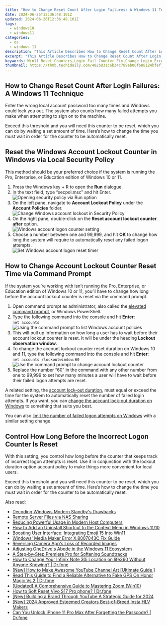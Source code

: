 ```yaml
---
title: "How to Change Reset Count After Login Failures: A Windows 11 Technique"
date: 2024-06-25T12:36:48.101Z
updated: 2024-06-26T12:36:48.101Z
tags:
  - windows10
  - windows11
categories:
  - os
  - windows 11
description: "This Article Describes How to Change Reset Count After Login Failures: A Windows 11 Technique"
excerpt: "This Article Describes How to Change Reset Count After Login Failures: A Windows 11 Technique"
keywords: Win11 Reset Counters,Login Fail Counter Fix,Change Login Errors,W11 Password Retry,Reset Failed Logins,Windows Login Tweak,Increase Login Attempts
thumbnail: https://thmb.techidaily.com/482b831c6b34c789ab00f688124bfef762b7175eaa7e3a93f998add3b31aa3c1.jpg
---
```


## How to Change Reset Count After Login Failures: A Windows 11 Technique

 Enter the wrong local account password too many times and Windows could lock you out. The system also counts how many failed attempts you make when attempting to sign on to the machine.

 Exceed this threshold and you will need this counter to be reset, which you can do by waiting a set amount of time. Here’s how to change the time you must wait in order for the counter to be automatically reset.

## Reset the Windows Account Lockout Counter in Windows via Local Security Policy

 This method should be your preferred choice if the system is running the Pro, Enterprise, or Education edition of Windows 10 or 11\.

1. Press the Windows key + R to open the **Run** dialogue.
2. In the text field, type “secpol.msc” and hit Enter.  
![Opening security policy via Run option](https://static1.makeuseofimages.com/wordpress/wp-content/uploads/2023/09/01-windows-run-security-policy.jpg)
3. On the left pane, navigate to **Account Lockout Policy** under the **Account Policies** folder.  
![Change Windows account lockout in Security Policy](https://static1.makeuseofimages.com/wordpress/wp-content/uploads/2023/09/02-windows-account-policies.jpg)
4. On the right pane, double-click on the **Reset account lockout counter after** option.  
![Windows account logon counter setting](https://static1.makeuseofimages.com/wordpress/wp-content/uploads/2023/09/03-reset-windows-account-logon-counter.jpg)
5. Choose a number between one and 99,999, and hit **OK** to change how long the system will require to automatically reset any failed logon attempts.  
![Set Windows account logon reset timer](https://static1.makeuseofimages.com/wordpress/wp-content/uploads/2023/09/04-choose-windows-account-logon-reset-timer.jpg)

## How to Change Account Lockout Counter Reset Time via Command Prompt

 If the system you’re working with isn’t running the Pro, Enterprise, or Education edition of Windows 10 or 11, you’ll have to change how long before the account lockout counter is reset via the command prompt.

1. Open command prompt as administrator, also called the [elevated command prompt](https://www.makeuseof.com/windows-run-command-prompt-admin/), or Windows PowerShell.
2. Type the following command into the console and hit **Enter**:  
`net accounts`  
![Using the command prompt to list Windows account policies](https://static1.makeuseofimages.com/wordpress/wp-content/uploads/2023/09/05-command-prompt-net-accounts-02.jpg)
3. This will pull up information on how long a user has to wait before their account lockout counter is reset. It will be under the heading **Lockout observation window**.
4. To change the account lockout counter reset duration on Windows 10 and 11, type the following command into the console and hit **Enter**:  
`net accounts /lockoutwindow:60`  
![Use the command prompt to change account lockout counter](https://static1.makeuseofimages.com/wordpress/wp-content/uploads/2023/09/06-change-account-lockout-counter-command-prompt.jpg)
5. Replace the number “60” in the command with any other number from one to 99,999 to set how many minutes a user will have to wait before their failed logon attempts are reset.

 A related setting, the [account lock-out duration](https://www.makeuseof.com/change-lockout-duration-windows/), must equal or exceed the time for the system to automatically reset the number of failed login attempts. If you want, you can [change the account lock-out duration on Windows](http://www.makeuseof.com/change-lockout-duration-windows/) to something that suits you best.

 You can also [limit the number of failed logon attempts on Windows](https://www.makeuseof.com/how-limit-number-failed-login-attempts-windows-10/) with a similar setting change.

## Control How Long Before the Incorrect Logon Counter Is Reset

 With this setting, you control how long before the counter that keeps track of incorrect logon attempts is reset. Use it in conjunction with the lockout duration option account policy to make things more convenient for local users.

 Exceed this threshold and you will need this counter to be reset, which you can do by waiting a set amount of time. Here’s how to change the time you must wait in order for the counter to be automatically reset.

<span class="atpl-alsoreadstyle">Also read:</span>
<div><ul>
<li><a href="https://windows11.techidaily.com/decoding-windows-modern-standbys-drawbacks/"><u>Decoding Windows Modern Standby's Drawbacks</u></a></li>
<li><a href="https://windows11.techidaily.com/remote-server-files-via-nas-sharing/"><u>Remote Server Files via NAS Sharing</u></a></li>
<li><a href="https://windows11.techidaily.com/reducing-powerful-usage-in-modern-host-computers/"><u>Reducing Powerful Usage in Modern Host Computers</u></a></li>
<li><a href="https://windows11.techidaily.com/how-to-add-an-uninstall-shortcut-to-the-context-menu-in-windows-1110/"><u>How to Add an Uninstall Shortcut to the Context Menu in Windows 11/10</u></a></li>
<li><a href="https://windows11.techidaily.com/boosting-user-interface-integrating-emoji-15-into-win11/"><u>Boosting User Interface: Integrating Emoji 15 Into Win11</u></a></li>
<li><a href="https://windows11.techidaily.com/windows-media-maker-error-x8007043c-fix-guide/"><u>Windows' Media Maker Error X.8007043C Fix Guide</u></a></li>
<li><a href="https://windows11.techidaily.com/reversing-camera-apps-loss-of-recorded-images/"><u>Reversing Camera App's Loss of Recorded Images</u></a></li>
<li><a href="https://windows11.techidaily.com/adjusting-onedrives-abode-in-the-windows-11-ecosystem/"><u>Adjusting OneDrive's Abode in the Windows 11 Ecosystem</u></a></li>
<li><a href="https://extra-resources.techidaily.com/a-step-by-step-premiere-pro-for-softening-soundtracks/"><u>A Step-by-Step Premiere Pro for Softening Soundtracks</u></a></li>
<li><a href="https://location-social.techidaily.com/how-to-change-your-infinix-note-30i-location-on-life360-without-anyone-knowing-drfone-by-drfone-virtual-android/"><u>How to Change Your Infinix Note 30i Location on life360 Without Anyone Knowing? | Dr.fone</u></a></li>
<li><a href="https://youtube-data.techidaily.com/ow-to-make-awesome-youtube-channel-art-ultimate-guide/"><u>[New] How to Make Awesome YouTube Channel Art [Ultimate Guide ]</u></a></li>
<li><a href="https://fake-location.techidaily.com/read-this-guide-to-find-a-reliable-alternative-to-fake-gps-on-honor-magic-vs-2-drfone-by-drfone-virtual-android/"><u>Read This Guide to Find a Reliable Alternative to Fake GPS On Honor Magic Vs 2 | Dr.fone</u></a></li>
<li><a href="https://extra-tips.techidaily.com/updated-a-comprehensive-guide-to-mastering-zoom-win10/"><u>[Updated] A Comprehensive Guide to Mastering Zoom (Win10)</u></a></li>
<li><a href="https://techidaily.com/how-to-soft-reset-vivo-s17-pro-phone-drfone-by-drfone-reset-android-reset-android/"><u>How to Soft Reset Vivo S17 Pro phone? | Dr.fone</u></a></li>
<li><a href="https://youtube-docs.techidaily.com/uilding-a-brand-through-youtube-a-strategic-guide-for-2024/"><u>[New] Building a Brand Through YouTube  A Strategic Guide for 2024</u></a></li>
<li><a href="https://instagram-videos.techidaily.com/new-2024-approved-esteemed-creators-best-of-breed-insta-hlv-makers/"><u>[New] 2024 Approved  Esteemed Creators  Best-of-Breed Insta HLV Makers</u></a></li>
<li><a href="https://iphone-unlock.techidaily.com/can-you-unlock-iphone-11-pro-max-after-forgetting-the-passcode-drfone-by-drfone-ios/"><u>Can You Unlock iPhone 11 Pro Max After Forgetting the Passcode? | Dr.fone</u></a></li>
</ul></div>

<ins class="adsbygoogle"
      style="display:block"
      data-ad-client="ca-pub-7571918770474297"
      data-ad-slot="8358498916"
      data-ad-format="auto"
      data-full-width-responsive="true"></ins>